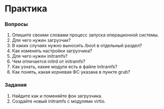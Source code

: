 # Практика

### Вопросы

1. Опишите своими словами процесс запуска операционной системы.
2. Для чего нужен загрузчик?
3. В каких случаях нужно выносить /boot в отдельный раздел?
4. Как изменить настройки загрузчика?
5. Для чего нужен initramfs?
6. Чем отличается initrd от initramfs?
7. Как узнать, какие модули есть в файле initramfs?
8. Как понять, какая корневая ФС указана в пункте grub?

### Задания

1. Найдите как и поменяйте фон загрузчика.
2. Создайте новый initramfs с модулями virtio.